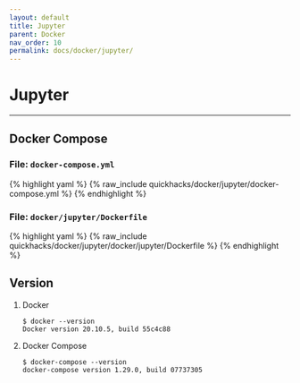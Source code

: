 ```yaml
---
layout: default
title: Jupyter
parent: Docker
nav_order: 10
permalink: docs/docker/jupyter/
---
```


# Jupyter

---

## Docker Compose

### File: `docker-compose.yml`

{% highlight yaml %}
{% raw_include quickhacks/docker/jupyter/docker-compose.yml %}
{% endhighlight %}

### File: `docker/jupyter/Dockerfile`

{% highlight yaml %}
{% raw_include quickhacks/docker/jupyter/docker/jupyter/Dockerfile %}
{% endhighlight %}

## Version

1. Docker

    ```console
    $ docker --version
    Docker version 20.10.5, build 55c4c88
    ```

1. Docker Compose

    ```console
    $ docker-compose --version
    docker-compose version 1.29.0, build 07737305
    ```
